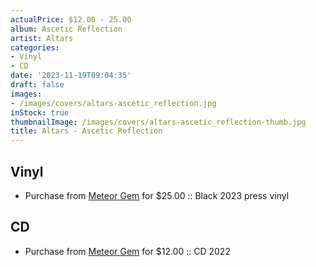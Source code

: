 ```yaml
---
actualPrice: $12.00 - 25.00
album: Ascetic Reflection
artist: Altars
categories:
- Vinyl
- CD
date: '2023-11-19T09:04:35'
draft: false
images:
- /images/covers/altars-ascetic_reflection.jpg
inStock: true
thumbnailImage: /images/covers/altars-ascetic_reflection-thumb.jpg
title: Altars - Ascetic Reflection
---
```


## Vinyl
* Purchase from [Meteor Gem](https://meteor-gem.com/products/altars-ascetic-reflection-lp-1) for $25.00 :: Black 2023 press vinyl
## CD
* Purchase from [Meteor Gem](https://meteor-gem.com/products/altars-ascetic-reflection-cd) for $12.00 :: CD 2022
